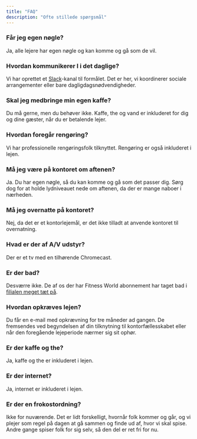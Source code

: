 ```yaml
---
title: "FAQ"
description: "Ofte stillede spørgsmål"
---
```


<div class="content-wrapper">

### Får jeg egen nøgle?

Ja, alle lejere har egen nøgle og kan komme og gå som de vil.

### Hvordan kommunikerer I i det daglige?

Vi har oprettet et [Slack](https://slack.com/)-kanal til formålet. Det er her, vi koordinerer sociale arrangementer eller bare dagligdagsnødvendigheder.

### Skal jeg medbringe min egen kaffe?

Du må gerne, men du behøver ikke. Kaffe, the og vand er inkluderet for dig og dine gæster, når du er betalende lejer.
		
### Hvordan foregår rengøring?

Vi har professionelle rengøringsfolk tilknyttet. Rengøring er også inkluderet i lejen.

### Må jeg være på kontoret om aftenen?

Ja. Du har egen nøgle, så du kan komme og gå som det passer dig. Sørg dog for at holde lydniveauet nede om aftenen, da der er mange naboer i nærheden.

### Må jeg overnatte på kontoret?

Nej, da det er et kontorlejemål, er det ikke tilladt at anvende kontoret til overnatning.

### Hvad er der af A/V udstyr?

Der er et tv med en tilhørende Chromecast.

### Er der bad?

Desværre ikke. De af os der har Fitness World abonnement har taget bad i [filialen meget tæt på](https://goo.gl/maps/qkN3JX8WR73Nq25x5).

### Hvordan opkræves lejen?

Du får en e-mail med opkrævning for tre måneder ad gangen. De fremsendes ved begyndelsen af din tilknytning til kontorfællesskabet eller når den foregående lejeperiode nærmer sig sit ophør.

### Er der kaffe og the?

Ja, kaffe og the er inkluderet i lejen.

### Er der internet?

Ja, internet er inkluderet i lejen.

### Er der en frokostordning?

Ikke for nuværende. Det er lidt forskelligt, hvornår folk kommer og går, og vi plejer som regel på dagen at gå sammen og finde ud af, hvor vi skal spise. Andre gange spiser folk for sig selv, så den del er ret fri for nu.

</div>
